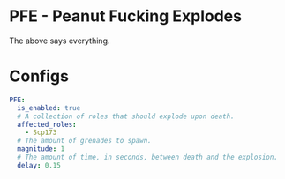 # PFE - Peanut Fucking Explodes
The above says everything.

# Configs
```yaml
PFE:
  is_enabled: true
  # A collection of roles that should explode upon death.
  affected_roles:
    - Scp173
  # The amount of grenades to spawn.
  magnitude: 1
  # The amount of time, in seconds, between death and the explosion.
  delay: 0.15
```